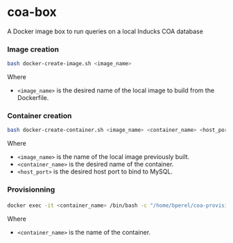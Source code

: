 # coa-box
A Docker image box to run queries on a local Inducks COA database


### Image creation

```bash
bash docker-create-image.sh <image_name>
```

Where 
* `<image_name>` is the desired name of the local image to build from the Dockerfile.

### Container creation

```bash
bash docker-create-container.sh <image_name> <container_name> <host_port>
```

Where
* `<image_name>` is the name of the local image previously built.
* `<container_name>` is the desired name of the container.
* `<host_port>` is the desired host port to bind to MySQL.

### Provisionning

#### 

```bash
docker exec -it <container_name> /bin/bash -c "/home/bperel/coa-provision.sh"
```

Where
* `<container_name>` is the name of the container.